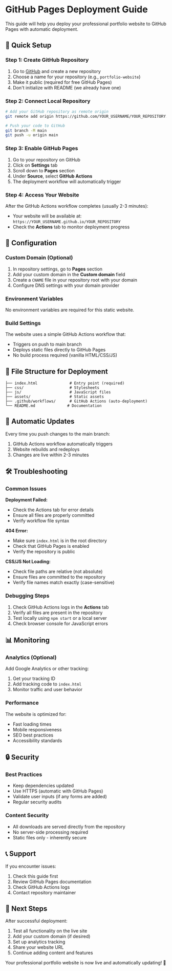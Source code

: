 # GitHub Pages Deployment Guide

This guide will help you deploy your professional portfolio website to GitHub Pages with automatic deployment.

## 🚀 Quick Setup

### Step 1: Create GitHub Repository

1. Go to [GitHub](https://github.com) and create a new repository
2. Choose a name for your repository (e.g., `portfolio-website`)
3. Make it public (required for free GitHub Pages)
4. Don't initialize with README (we already have one)

### Step 2: Connect Local Repository

```bash
# Add your GitHub repository as remote origin
git remote add origin https://github.com/YOUR_USERNAME/YOUR_REPOSITORY.git

# Push your code to GitHub
git branch -M main
git push -u origin main
```

### Step 3: Enable GitHub Pages

1. Go to your repository on GitHub
2. Click on **Settings** tab
3. Scroll down to **Pages** section
4. Under **Source**, select **GitHub Actions**
5. The deployment workflow will automatically trigger

### Step 4: Access Your Website

After the GitHub Actions workflow completes (usually 2-3 minutes):
- Your website will be available at: `https://YOUR_USERNAME.github.io/YOUR_REPOSITORY`
- Check the **Actions** tab to monitor deployment progress

## 🔧 Configuration

### Custom Domain (Optional)

1. In repository settings, go to **Pages** section
2. Add your custom domain in the **Custom domain** field
3. Create a `CNAME` file in your repository root with your domain
4. Configure DNS settings with your domain provider

### Environment Variables

No environment variables are required for this static website.

### Build Settings

The website uses a simple GitHub Actions workflow that:
- Triggers on push to main branch
- Deploys static files directly to GitHub Pages
- No build process required (vanilla HTML/CSS/JS)

## 📁 File Structure for Deployment

```
├── index.html              # Entry point (required)
├── css/                    # Stylesheets
├── js/                     # JavaScript files
├── assets/                 # Static assets
├── .github/workflows/      # GitHub Actions (auto-deployment)
└── README.md              # Documentation
```

## 🔄 Automatic Updates

Every time you push changes to the main branch:
1. GitHub Actions workflow automatically triggers
2. Website rebuilds and redeploys
3. Changes are live within 2-3 minutes

## 🛠️ Troubleshooting

### Common Issues

**Deployment Failed:**
- Check the Actions tab for error details
- Ensure all files are properly committed
- Verify workflow file syntax

**404 Error:**
- Make sure `index.html` is in the root directory
- Check that GitHub Pages is enabled
- Verify the repository is public

**CSS/JS Not Loading:**
- Check file paths are relative (not absolute)
- Ensure files are committed to the repository
- Verify file names match exactly (case-sensitive)

### Debugging Steps

1. Check GitHub Actions logs in the **Actions** tab
2. Verify all files are present in the repository
3. Test locally using `npm start` or a local server
4. Check browser console for JavaScript errors

## 📊 Monitoring

### Analytics (Optional)

Add Google Analytics or other tracking:
1. Get your tracking ID
2. Add tracking code to `index.html`
3. Monitor traffic and user behavior

### Performance

The website is optimized for:
- Fast loading times
- Mobile responsiveness
- SEO best practices
- Accessibility standards

## 🔒 Security

### Best Practices

- Keep dependencies updated
- Use HTTPS (automatic with GitHub Pages)
- Validate user inputs (if any forms are added)
- Regular security audits

### Content Security

- All downloads are served directly from the repository
- No server-side processing required
- Static files only - inherently secure

## 📞 Support

If you encounter issues:
1. Check this guide first
2. Review GitHub Pages documentation
3. Check GitHub Actions logs
4. Contact repository maintainer

## 🎯 Next Steps

After successful deployment:
1. Test all functionality on the live site
2. Add your custom domain (if desired)
3. Set up analytics tracking
4. Share your website URL
5. Continue adding content and features

Your professional portfolio website is now live and automatically updating! 🎉
